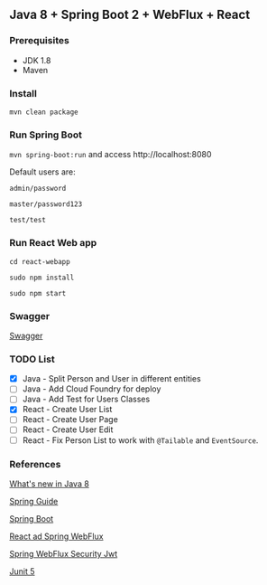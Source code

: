 ## Java 8 + Spring Boot 2 + WebFlux + React

### Prerequisites
 * JDK 1.8
 * Maven

### Install

`mvn clean package`

### Run Spring Boot

`mvn spring-boot:run` and access http://localhost:8080

Default users are:

```
admin/password

master/password123

test/test
```

### Run React Web app

```
cd react-webapp

sudo npm install

sudo npm start
```

### Swagger
[Swagger](http://localhost:8080/swagger-ui.html)

### TODO List

* [X] Java - Split Person and User in different entities
* [ ] Java - Add Cloud Foundry for deploy
* [ ] Java - Add Test for Users Classes
* [X] React - Create User List
* [ ] React - Create User Page
* [ ] React - Create User Edit
* [ ] React - Fix Person List to work with `@Tailable` and `EventSource`.

### References
[What's new in Java 8](https://leanpub.com/whatsnewinjava8/read)

[Spring Guide](https://spring.io/guides)

[Spring Boot](https://start.spring.io)

[React ad Spring WebFlux](https://developer.okta.com/blog/2018/09/25/spring-webflux-websockets-react)

[Spring WebFlux Security Jwt](https://github.com/raphaelDL/spring-webflux-security-jwt)

[Junit 5](https://medium.com/@GalletVictor/migration-from-junit-4-to-junit-5-d8fe38644abe)
